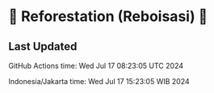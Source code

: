 
# 🌳 Reforestation (Reboisasi) 🌲

## Last Updated

GitHub Actions time: Wed Jul 17 08:23:05 UTC 2024

Indonesia/Jakarta time: Wed Jul 17 15:23:05 WIB 2024
